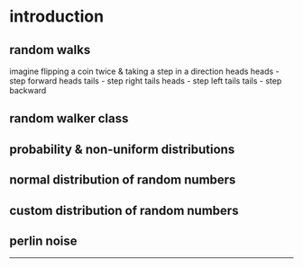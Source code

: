 


# introduction



## random walks



imagine flipping a coin twice & taking a step in a direction
heads heads - step forward
heads tails - step right
tails heads - step left
tails tails - step backward



## random walker class



## probability & non-uniform distributions



## normal distribution of random numbers



## custom distribution of random numbers



## perlin noise



---
